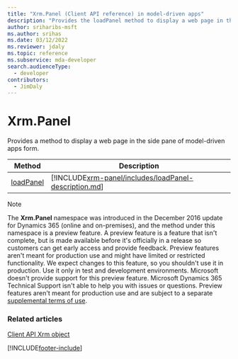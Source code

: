 ```yaml
---
title: "Xrm.Panel (Client API reference) in model-driven apps"
description: "Provides the loadPanel method to display a web page in the side pane of model-driven apps form."
author: sriharibs-msft
ms.author: srihas
ms.date: 03/12/2022
ms.reviewer: jdaly
ms.topic: reference
ms.subservice: mda-developer
search.audienceType: 
  - developer
contributors:
  - JimDaly
---
```

# Xrm.Panel



Provides a method to display a web page in the side pane of model-driven apps form. 

|Method | Description | 
| ------------- |-------------| 
|[loadPanel](xrm-panel/loadPanel.md) |[!INCLUDE[xrm-panel/includes/loadPanel-description.md](xrm-panel/includes/loadPanel-description.md)] |

> [!NOTE]
> The **Xrm.Panel** namespace was introduced in the December 2016 update for Dynamics 365 (online and on-premises), and the method under this namespace is a preview feature. A preview feature is a feature that isn't complete, but is made available before it's officially in a release so customers can get early access and provide feedback. Preview features aren't meant for production use and might have limited or restricted functionality. We expect changes to this feature, so you shouldn't use it in production. Use it only in test and development environments. Microsoft doesn't provide support for this preview feature. Microsoft Dynamics 365 Technical Support isn't able to help you with issues or questions. Preview features aren't meant for production use and are subject to a separate [supplemental terms of use](https://go.microsoft.com/fwlink/?linkid=2189520).

### Related articles

[Client API Xrm object](../clientapi-xrm.md)


[!INCLUDE[footer-include](../../../../includes/footer-banner.md)]
